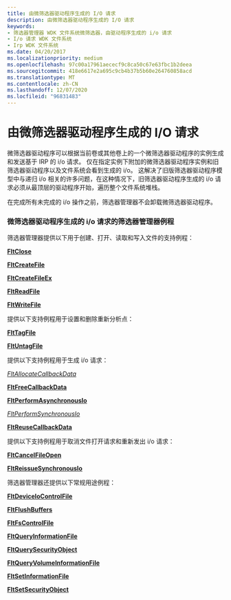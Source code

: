 ```yaml
---
title: 由微筛选器驱动程序生成的 I/O 请求
description: 由微筛选器驱动程序生成的 I/O 请求
keywords:
- 筛选器管理器 WDK 文件系统微筛选器，由驱动程序生成的 i/o 请求
- I/o 请求 WDK 文件系统
- Irp WDK 文件系统
ms.date: 04/20/2017
ms.localizationpriority: medium
ms.openlocfilehash: 97c00a17961aececf9c8ca50c67e63fbc1b2deea
ms.sourcegitcommit: 418e6617e2a695c9cb4b37b5b60e264760858acd
ms.translationtype: MT
ms.contentlocale: zh-CN
ms.lasthandoff: 12/07/2020
ms.locfileid: "96831483"
---
```

# <a name="io-requests-generated-by-the-minifilter-driver"></a>由微筛选器驱动程序生成的 I/O 请求


微筛选器驱动程序可以根据当前卷或其他卷上的一个微筛选器驱动程序的实例生成和发送基于 IRP 的 i/o 请求。 仅在指定实例下附加的微筛选器驱动程序实例和旧筛选器驱动程序以及文件系统会看到生成的 i/o。 这解决了旧版筛选器驱动程序模型中与递归 i/o 相关的许多问题，在这种情况下，旧筛选器驱动程序生成的 i/o 请求必须从最顶层的驱动程序开始，遍历整个文件系统堆栈。

在完成所有未完成的 i/o 操作之前，筛选器管理器不会卸载微筛选器驱动程序。

### <a name="span-idfilter_manager_routines_for_i_o_requests_generated_by_the_minifilter_driverspanspan-idfilter_manager_routines_for_i_o_requests_generated_by_the_minifilter_driverspanspan-idfilter_manager_routines_for_i_o_requests_generated_by_the_minifilter_driverspanfilter-manager-routines-for-io-requests-generated-by-the-minifilter-driver"></a><span id="Filter_Manager_Routines_for_I_O_Requests_Generated_by_the_Minifilter_Driver"></span><span id="filter_manager_routines_for_i_o_requests_generated_by_the_minifilter_driver"></span><span id="FILTER_MANAGER_ROUTINES_FOR_I_O_REQUESTS_GENERATED_BY_THE_MINIFILTER_DRIVER"></span>微筛选器驱动程序生成的 i/o 请求的筛选器管理器例程

筛选器管理器提供以下用于创建、打开、读取和写入文件的支持例程：

[**FltClose**](/windows-hardware/drivers/ddi/fltkernel/nf-fltkernel-fltclose)

[**FltCreateFile**](/windows-hardware/drivers/ddi/fltkernel/nf-fltkernel-fltcreatefile)

[**FltCreateFileEx**](/windows-hardware/drivers/ddi/fltkernel/nf-fltkernel-fltcreatefileex)

[**FltReadFile**](/windows-hardware/drivers/ddi/fltkernel/nf-fltkernel-fltreadfile)

[**FltWriteFile**](/windows-hardware/drivers/ddi/fltkernel/nf-fltkernel-fltwritefile)

提供以下支持例程用于设置和删除重新分析点：

[**FltTagFile**](/windows-hardware/drivers/ddi/fltkernel/nf-fltkernel-flttagfile)

[**FltUntagFile**](/windows-hardware/drivers/ddi/fltkernel/nf-fltkernel-fltuntagfile)

提供以下支持例程用于生成 i/o 请求：

[*FltAllocateCallbackData*](/windows-hardware/drivers/ddi/fltkernel/nf-fltkernel-fltallocatecallbackdata)

[**FltFreeCallbackData**](/windows-hardware/drivers/ddi/fltkernel/nf-fltkernel-fltfreecallbackdata)

[**FltPerformAsynchronousIo**](/windows-hardware/drivers/ddi/fltkernel/nf-fltkernel-fltperformasynchronousio)

[*FltPerformSynchronousIo*](/windows-hardware/drivers/ddi/fltkernel/nf-fltkernel-fltperformsynchronousio)

[**FltReuseCallbackData**](/windows-hardware/drivers/ddi/fltkernel/nf-fltkernel-fltreusecallbackdata)

提供以下支持例程用于取消文件打开请求和重新发出 i/o 请求：

[**FltCancelFileOpen**](/windows-hardware/drivers/ddi/fltkernel/nf-fltkernel-fltcancelfileopen)

[**FltReissueSynchronousIo**](/windows-hardware/drivers/ddi/fltkernel/nf-fltkernel-fltreissuesynchronousio)

筛选器管理器还提供以下常规用途例程：

[**FltDeviceIoControlFile**](/windows-hardware/drivers/ddi/fltkernel/nf-fltkernel-fltdeviceiocontrolfile)

[**FltFlushBuffers**](/windows-hardware/drivers/ddi/fltkernel/nf-fltkernel-fltflushbuffers)

[**FltFsControlFile**](/windows-hardware/drivers/ddi/fltkernel/nf-fltkernel-fltfscontrolfile)

[**FltQueryInformationFile**](/windows-hardware/drivers/ddi/fltkernel/nf-fltkernel-fltqueryinformationfile)

[**FltQuerySecurityObject**](/windows-hardware/drivers/ddi/fltkernel/nf-fltkernel-fltquerysecurityobject)

[**FltQueryVolumeInformationFile**](/windows-hardware/drivers/ddi/fltkernel/nf-fltkernel-fltqueryvolumeinformationfile)

[**FltSetInformationFile**](/windows-hardware/drivers/ddi/fltkernel/nf-fltkernel-fltsetinformationfile)

[**FltSetSecurityObject**](/windows-hardware/drivers/ddi/fltkernel/nf-fltkernel-fltsetsecurityobject)

 

